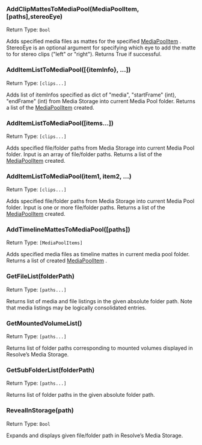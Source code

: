 ###  AddClipMattesToMediaPool(MediaPoolItem, [paths],stereoEye)
Return Type: `Bool`

Adds specified media files as mattes for the specified [MediaPoolItem](./MediaPoolItem.md) . 
StereoEye is an optional argument for specifying which eye to add the matte to for stereo clips ("left" or "right"). 
Returns True if successful.

### AddItemListToMediaPool([\{itemInfo\}, ...])
Return Type: `[clips...]`

Adds list of itemInfos specified as dict of "media", "startFrame" (int), "endFrame" (int) from Media Storage into current Media Pool folder. Returns a list of the [MediaPoolItem](./MediaPoolItem.md) created.

###  AddItemListToMediaPool([items...])              
Return Type: `[clips...]`

Adds specified file/folder paths from Media Storage into current Media Pool folder. 
Input is an array of file/folder paths. 
Returns a list of the [MediaPoolItem](./MediaPoolItem.md)  created.

###  AddItemListToMediaPool(item1, item2, ...)       
Return Type: `[clips...]`

Adds specified file/folder paths from Media Storage into current Media Pool folder. 
Input is one or more file/folder paths. 
Returns a list of the [MediaPoolItem](./MediaPoolItem.md)  created.

###  AddTimelineMattesToMediaPool([paths])           
Return Type: `[MediaPoolItems]`

Adds specified media files as timeline mattes in current media pool folder. 
Returns a list of created [MediaPoolItem](./MediaPoolItem.md) .

###  GetFileList(folderPath)                         
Return Type: `[paths...]`

Returns list of media and file listings in the given absolute folder path. 
Note that media listings may be logically consolidated entries.

###  GetMountedVolumeList()                          
Return Type: `[paths...]`

Returns list of folder paths corresponding to mounted volumes displayed in Resolve’s Media Storage.

###  GetSubFolderList(folderPath)                    
Return Type: `[paths...]`

Returns list of folder paths in the given absolute folder path.

###  RevealInStorage(path)                           
Return Type: `Bool`

Expands and displays given file/folder path in Resolve’s Media Storage.

